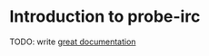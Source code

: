 # Introduction to probe-irc

TODO: write [great documentation](http://jacobian.org/writing/great-documentation/what-to-write/)

